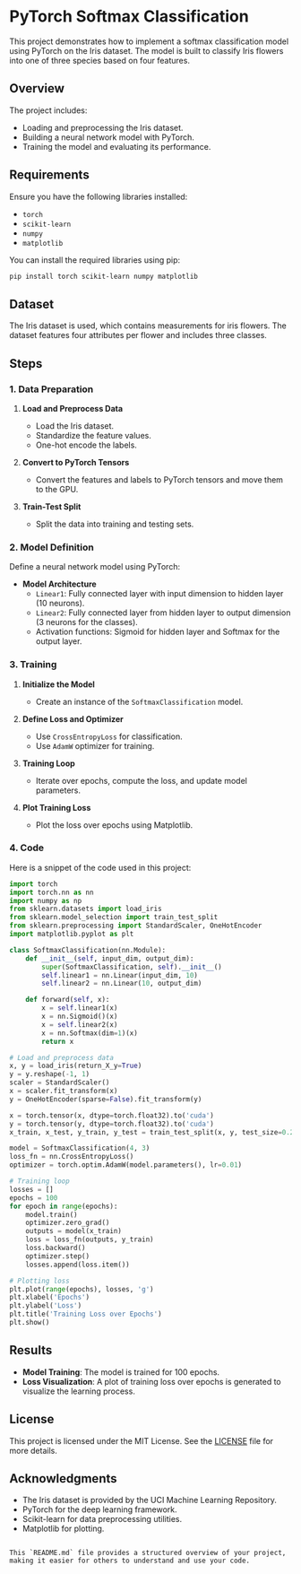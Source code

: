 # PyTorch Softmax Classification

This project demonstrates how to implement a softmax classification model using PyTorch on the Iris dataset. The model is built to classify Iris flowers into one of three species based on four features.

## Overview

The project includes:

- Loading and preprocessing the Iris dataset.
- Building a neural network model with PyTorch.
- Training the model and evaluating its performance.

## Requirements

Ensure you have the following libraries installed:

- `torch`
- `scikit-learn`
- `numpy`
- `matplotlib`

You can install the required libraries using pip:

```bash
pip install torch scikit-learn numpy matplotlib
```

## Dataset

The Iris dataset is used, which contains measurements for iris flowers. The dataset features four attributes per flower and includes three classes.

## Steps

### 1. Data Preparation

1. **Load and Preprocess Data**
   - Load the Iris dataset.
   - Standardize the feature values.
   - One-hot encode the labels.

2. **Convert to PyTorch Tensors**
   - Convert the features and labels to PyTorch tensors and move them to the GPU.

3. **Train-Test Split**
   - Split the data into training and testing sets.

### 2. Model Definition

Define a neural network model using PyTorch:

- **Model Architecture**
  - `Linear1`: Fully connected layer with input dimension to hidden layer (10 neurons).
  - `Linear2`: Fully connected layer from hidden layer to output dimension (3 neurons for the classes).
  - Activation functions: Sigmoid for hidden layer and Softmax for the output layer.

### 3. Training

1. **Initialize the Model**
   - Create an instance of the `SoftmaxClassification` model.

2. **Define Loss and Optimizer**
   - Use `CrossEntropyLoss` for classification.
   - Use `AdamW` optimizer for training.

3. **Training Loop**
   - Iterate over epochs, compute the loss, and update model parameters.

4. **Plot Training Loss**
   - Plot the loss over epochs using Matplotlib.

### 4. Code

Here is a snippet of the code used in this project:

```python
import torch
import torch.nn as nn
import numpy as np
from sklearn.datasets import load_iris
from sklearn.model_selection import train_test_split
from sklearn.preprocessing import StandardScaler, OneHotEncoder
import matplotlib.pyplot as plt

class SoftmaxClassification(nn.Module):
    def __init__(self, input_dim, output_dim):
        super(SoftmaxClassification, self).__init__()
        self.linear1 = nn.Linear(input_dim, 10)
        self.linear2 = nn.Linear(10, output_dim)

    def forward(self, x):
        x = self.linear1(x)
        x = nn.Sigmoid()(x)
        x = self.linear2(x)
        x = nn.Softmax(dim=1)(x)
        return x

# Load and preprocess data
x, y = load_iris(return_X_y=True)
y = y.reshape(-1, 1)
scaler = StandardScaler()
x = scaler.fit_transform(x)
y = OneHotEncoder(sparse=False).fit_transform(y)

x = torch.tensor(x, dtype=torch.float32).to('cuda')
y = torch.tensor(y, dtype=torch.float32).to('cuda')
x_train, x_test, y_train, y_test = train_test_split(x, y, test_size=0.2, random_state=42)

model = SoftmaxClassification(4, 3)
loss_fn = nn.CrossEntropyLoss()
optimizer = torch.optim.AdamW(model.parameters(), lr=0.01)

# Training loop
losses = []
epochs = 100
for epoch in range(epochs):
    model.train()
    optimizer.zero_grad()
    outputs = model(x_train)
    loss = loss_fn(outputs, y_train)
    loss.backward()
    optimizer.step()
    losses.append(loss.item())

# Plotting loss
plt.plot(range(epochs), losses, 'g')
plt.xlabel('Epochs')
plt.ylabel('Loss')
plt.title('Training Loss over Epochs')
plt.show()
```

## Results

- **Model Training**: The model is trained for 100 epochs.
- **Loss Visualization**: A plot of training loss over epochs is generated to visualize the learning process.

## License

This project is licensed under the MIT License. See the [LICENSE](LICENSE) file for more details.

## Acknowledgments

- The Iris dataset is provided by the UCI Machine Learning Repository.
- PyTorch for the deep learning framework.
- Scikit-learn for data preprocessing utilities.
- Matplotlib for plotting.

```

This `README.md` file provides a structured overview of your project, making it easier for others to understand and use your code.
